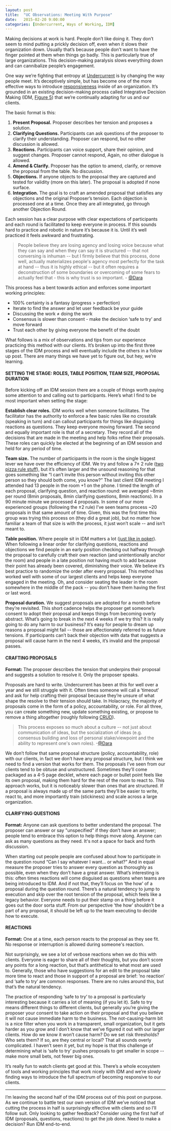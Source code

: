 ```yaml
---
layout: post
title:  "UC Observations: Meeting With Purpose"
date:   2015-02-20 9:00:00
categories: [Undercurrent, Ways of Working, IDM]
---
```


Making decisions at work is hard. People don’t like doing it. They don’t seem to mind putting a prickly decision off, even when it slows their organization down. Usually that’s because people don’t want to have the finger pointed at them when things go badly. This is particularly true of large organizations. This decision-making paralysis slows everything down and can cannibalize people’s engagement.

One way we’re fighting that entropy at [Undercurrent](http://undercurrent.com) is by changing the way people meet. It’s deceptively simple, but has become one of the more effective ways to introduce [responsiveness](http://www.responsive.org/manifesto) inside of an organization. It’s grounded in an existing decision-making process called Integrative Decision Making (IDM, [Figure 5](http://governance.server306.com/wp-content/uploads/2010/02/Creative-Forces-of-Self-Organization1.pdf)) that we’re continually adapting for us and our clients.

The basic format is this:

1. **Present Proposal.** Proposer describes her tension and proposes a solution.
2. **Clarifying Questions.** Participants can ask questions of the proposer to clarify their understanding. Proposer can respond, but no other discussion is allowed.
3. **Reactions.** Participants can voice support, share their opinion, and suggest changes. Proposer cannot respond, Again, no other dialogue is allowed. 
4. **Amend & Clarify.** Proposer has the option to amend, clarify, or remove the proposal from the table. No discussion.
5. **Objections.** If anyone objects to the proposal they are captured and tested for validity (more on this later). The proposal is adopted if none surface.
6. **Integration.** The goal is to craft an amended proposal that satisfies any objections and the original Proposer’s tension. Each objection is processed one at a time. Once they are all integrated, go through another Objection Round.

Each session has a clear purpose with clear expectations of participants and each round is facilitated to keep everyone in process. If this sounds hard to practice and robotic in nature it’s because it is. Until it’s well practiced it feels awkward and frustrating.

> People believe they are losing agency and losing voice because what they can say and when they can say it is structured -- that not conversing is inhuman -- but I firmly believe that this process, done well, actually materializes people's agency most perfectly for the task at hand -- thus it is highly ethical -- but it often requires a deconstruction of some boundaries or overcoming of some fears to actually feel that - this is why trust is so important. - [@Dara](http://twitter.com/thisisdara)

This process has a bent towards action and enforces some important working principles: 

* 100% certainty is a fantasy (progress > perfection)
* Iterate to find the answer and let user feedback be your guide
* Discussing the work ≠ doing the work
* Consensus is slower than consent - make the decision ‘safe to try’ and move forward
* Trust each other by giving everyone the benefit of the doubt

What follows is a mix of observations and tips from our experience practicing this method with our clients. It’s broken up into the first three stages of the IDM process and will eventually include the others in a follow up post. There are many things we have yet to figure out, but hey, we’re learning.

#### SETTING THE STAGE: ROLES, TABLE POSITION, TEAM SIZE, PROPOSAL DURATION
Before kicking off an IDM session there are a couple of things worth paying some attention to and calling out to participants. Here’s what I find to be most important when setting the stage:

**Establish clear roles.** IDM works well when someone facilitates. The facilitator has the authority to enforce a few basic rules like no crosstalk (speaking in turn) and can callout participants for things like disguising reactions as questions. They keep everyone moving forward. The second and equally important role is that of a secretary. They record all of the decisions that are made in the meeting and help folks refine their proposals. These roles can quickly be elected at the beginning of an IDM session and held for any period of time.

**Team size.** The number of participants in the room is the single biggest lever we have over the efficiency of IDM. We try and follow a 7&plusmn; 2 rule ([two pizza rule stuff](http://www.businessinsider.com/jeff-bezos-two-pizza-rule-for-productive-meetings-2013-10)), but it’s often larger and the unsound reasoning for that goes something like “I can’t invite this person without inviting this other person so they should both come, you know?” The last client IDM meeting I attended had 13 people in the room +1 on the phone. I timed the length of each proposal, clarifying question, and reaction round: we averaged ~8min per round (8min proposals, 8min clarifying questions, 8min reactions). In a 90 minute minute we processed 4 proposals. In some of our more experienced groups (following the &plusmn;2 rule) I’ve seen teams process ~20 proposals in that same amount of time. Given, this was the first time this group was trying this process on (they did a great job), but no matter how familiar a team of that size is with the process, it just won’t scale -- and isn’t meant to.

**Table position.** Where people sit in IDM matters a lot ([just like in poker](http://en.wikipedia.org/wiki/Position_%28poker%29)). When following a linear order for clarifying questions, reactions and objections we find people in an early position checking out halfway through the proposal to carefully craft their own reaction (and unintentionally anchor the room) and people in a late position not having much to add because their point has already been covered, diminishing their voice. We believe it’s best practice to randomize the order after every proposal. This method has worked well with some of our largest clients and helps keep everyone engaged in the meeting. Oh, and consider seating the leader in the room somewhere in the middle of the pack -- you don’t have them having the first or last word.

**Proposal duration.** We suggest proposals are adopted for a month before they’re revisited. This short cadence helps the proposer get someone’s consent to adopt their proposal and keeps things from becoming overly abstract. What’s going to break in the next 4 weeks if we try this? It is really going to do any harm to our business? It’s easy for people to dream up reasons a proposal might fail -- those are affectionately referred to as future tensions. If participants can’t back their objection with data that suggests a proposal will cause harm in the next 4 weeks, it’s invalid and the proposal passes.

#### CRAFTING PROPOSALS

**Format:** The proposer describes the tension that underpins their proposal and suggests a solution to resolve it. Only the proposer speaks.

Proposals are hard to write. Undercurrent has been at this for well over a year and we still struggle with it. Often times someone will call a ‘timeout’ and ask for help crafting their proposal because they’re unsure of what shape the resolve to their tension should take. In Holacracy, the majority of proposals come in the form of a policy, accountability, or role. For all three, you can create something new, update something existing, or propose to remove a thing altogether (roughly following [CRUD](http://en.wikipedia.org/wiki/Create,_read,_update_and_delete)). 

> This process exposes so much about a culture -- not just about communication of ideas, but the socialization of ideas (e.g. consensus building and loss of personal stake/viewpoint and the ability to represent one's own roles). -[@Dara](http://twitter.com/thisisdara)

We don’t follow that same proposal structure (policy, accountability, role) with our clients, in fact we don’t have any proposal structure, but I think we need to find a version that works for them. The proposals I’ve seen from our clients tend to be obtuse and unstructured. Sometimes they’ll come packaged as a 4-5 page decklet, where each page or bullet point feels like its own proposal, making them hard for the rest of the room to react to. This approach works, but it is noticeably slower than ones that are structured. If a proposal is always made up of the same parts they’ll be easier to write, react to, and more importantly train (stickiness) and scale across a large organization.

#### CLARIFYING QUESTIONS

**Format:** Anyone can ask questions to better understand the proposal. The proposer can answer or say "unspecified" if they don’t have an answer; people tend to embrace this option to help things move along. Anyone can ask as many questions as they need. It's not a space for back and forth discussion.

When starting out people people are confused about how to participate in the question round “Can I say whatever I want… or what?” And in equal measure the proposer tries to answer every question as thoroughly as possible, even when they don’t have a great answer. 
What’s interesting is this: often times reactions will come disguised as questions when teams are being introduced to IDM. And if not that, they’ll focus on ‘the how’ of a proposal during the question round. There’s a natural tendency to jump to execution and skip over the root tension of the proposal, which feels like a legacy behavior. Everyone needs to put their stamp on a thing before it goes out the door sorta stuff.  From our perspective ‘the how’ shouldn’t be a part of any proposal, it should be left up to the team executing to decide how to execute.


#### REACTIONS

**Format:** One at a time, each person reacts to the proposal as they see fit. No response or interruption is allowed during someone's reaction.

Not surprisingly, we see a lot of verbose reactions when we do this with clients. Everyone is eager to share all of their thoughts, but you don’t score any points for a long reaction, but that’s antithetical to what most are used to. Generally, those who have suggestions for an edit to the proposal take more time to react and those in support of a proposal are brief: ‘no reaction’ and ‘safe to try’ are common responses. There are no rules around this, but that’s the natural tendency.

The practice of responding ‘safe to try’ to a proposal is particularly interesting because it carries a lot of meaning (if you let it). Safe to try means different things to different clients, but generally you’re giving the proposer your consent to take action on their proposal and that you believe it will not cause immediate harm to the business. The not-causing-harm bit is a nice filter when you work in a transparent, small organization, but it gets harder as you grow and I don’t know that we’ve figured it out with our larger clients. How do we know it won’t cause harm? Do we set risk thresholds? Who sets them? If so, are they central or local? That all sounds overly complicated. I haven’t seen it yet, but my hope is that this challenge of determining what is ‘safe to try’ pushes proposals to get smaller in scope -- make more small bets, not fewer big ones.

It’s really fun to watch clients get good at this. There’s a whole ecosystem of tools and working principles that work nicely with IDM and we’re slowly finding ways to introduce the full spectrum of becoming responsive to our clients. 

---

I’m leaving the second half of the IDM process out of this post on purpose. As we continue to battle test our own version of IDM we’ve noticed that cutting the process in half is surprisingly effective with clients and so I’ll follow suit. Only looking to gather feedback? Consider using the first half of IDM (proposals, questions, reactions) to get the job done. Need to make a decision? Run IDM end-to-end.

[jekyll-gh]: https://github.com/mojombo/jekyll
[jekyll]:    http://jekyllrb.com
